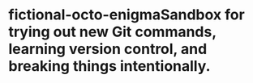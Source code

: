 # fictional-octo-enigmaSandbox for trying out new Git commands, learning version control, and breaking things intentionally.
